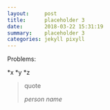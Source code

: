 ```yaml
---
layout:     post
title:      placeholder 3
date:       2018-03-22 15:31:19
summary:    placeholder 3
categories: jekyll pixyll
---
```

Problems:

*x
*y
*z

<blockquote>
  <p>
    quote
  </p>
  <footer><cite title="person name">person name</cite></footer>
</blockquote>


